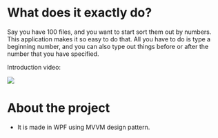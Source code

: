 # What does it exactly do?

Say you have 100 files, and you want to start sort them out by numbers. This application makes it so easy to do that. 
All you have to do is type a beginning number, and you can also type out things before or after the number that you have specified.


Introduction video:

[![](https://user-images.githubusercontent.com/71935713/109394087-d345fa80-792d-11eb-93e0-465885a79a83.png)](https://www.youtube.com/watch?v=M44ZGB6M3R4)


# About the project

* It is made in WPF using MVVM design pattern.
